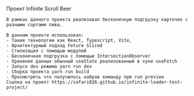 Проект Infinite Scroll Beer

    В рамках данного проекта реализовал бесконечную подгрузку карточек с разными сортами пива.

    В данном проекте использовал:
    - Такие технологии как React, Typescript, Vite,
    - Архитектурный подход Feture Sliced
    - Стилизация с помощью модулей
    - Бесконечная подгрузка с помощью IntersectionObserver
    - Хранение данных обычный useState реализованный в хуке useFetch
    - Запуск dev режима yarn run dev
    - Сборка проекта yarn run build
    - Просмотреть что получилось набрав команду npm run preview
    Ссылка на проект https://safari026.github.io/infinite-loader-test-project/

